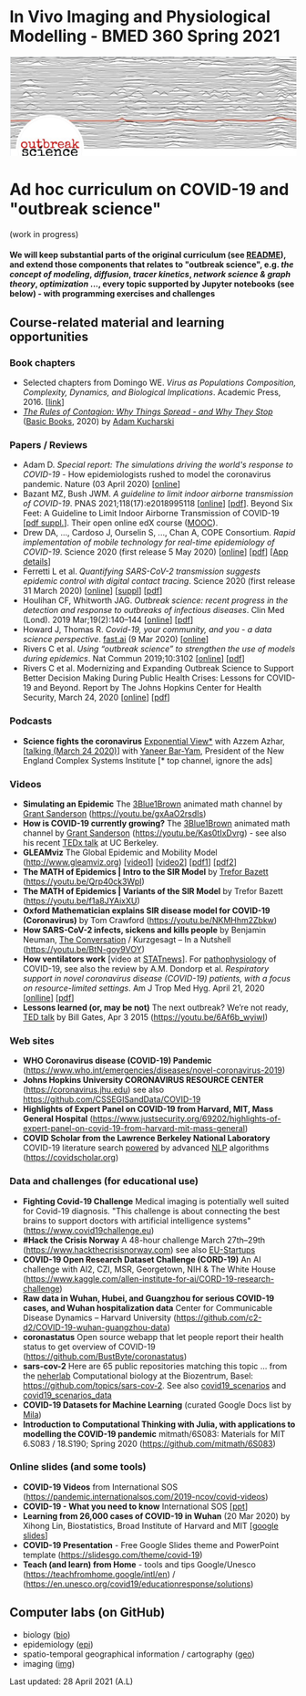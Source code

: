 # In Vivo Imaging and Physiological Modelling - BMED 360 Spring 2021


![BMED360 outbreak_science_image](./assets/outbreak-science-logo.png)


# Ad hoc curriculum on COVID-19 and "outbreak science"
(work in progress)

#### We will keep substantial parts of the original curriculum (see [README](../README.md)), and extend those components that relates to "outbreak science", e.g. _the concept of modeling_, _diffusion_, _tracer kinetics_, _network science & graph theory_, _optimization_ ..., every topic supported by Jupyter notebooks (see below) - with programming exercises and challenges

## Course-related material and learning opportunities

  ### Book chapters
   - Selected chapters from Domingo WE. _Virus as Populations Composition, Complexity, Dynamics, and Biological Implications_. Academic Press, 2016. [[link](https://www.sciencedirect.com/book/9780128008379/virus-as-populations)]
   - [ _The Rules of Contagion: Why Things Spread - and Why They Stop_](http://kucharski.io/books) ([Basic Books](https://www.basicbooks.com/titles/adam-kucharski/the-rules-of-contagion/9781541674318), 2020) by [Adam Kucharski](https://www.lshtm.ac.uk/aboutus/people/kucharski.adam)
  
  ### Papers / Reviews
  - Adam D. _Special report: The simulations driving the world's response to COVID-19_ - How epidemiologists rushed to model the coronavirus pandemic. Nature (03 April 2020) [[online](https://www.nature.com/articles/d41586-020-01003-6)]
  - Bazant MZ, Bush JWM. _A guideline to limit indoor airborne transmission of COVID-19_. PNAS 2021;118(17):e2018995118 [[online](https://www.pnas.org/content/118/17/e2018995118)] [[pdf](https://www.pnas.org/content/pnas/118/17/e2018995118.full.pdf)]. Beyond Six Feet: A Guideline to Limit Indoor Airborne Transmission of COVID-19 [[pdf suppl.](https://www.pnas.org/content/pnas/suppl/2021/04/13/2018995118.DCSupplemental/pnas.2018995118.sapp.pdf)].  Their open online edX course ([MOOC](https://www.edx.org/course/physics-of-covid-19-transmission)). 
  - Drew DA, ..., Cardoso J, Ourselin S, ..., Chan A, COPE Consortium. _Rapid implementation of mobile technology for real-time epidemiology of COVID-19_. Science 2020 (first release 5 May 2020) [[online](https://science.sciencemag.org/content/early/2020/05/05/science.abc0473.full)] [[pdf](https://science.sciencemag.org/content/early/2020/05/05/science.abc0473/tab-pdf)] [[App details](https://science.sciencemag.org/content/sci/suppl/2020/05/04/science.abc0473.DC1/abc0473_Drew_SM.pdf)]
  - Ferretti L et al. _Quantifying SARS-CoV-2 transmission suggests epidemic control with digital contact tracing_. Science 2020 (first release 31 March 2020) [[online](https://science.sciencemag.org/content/early/2020/03/30/science.abb6936)] [[suppl](https://science.sciencemag.org/content/suppl/2020/03/30/science.abb6936.DC1)] [[pdf](https://science.sciencemag.org/content/early/2020/03/30/science.abb6936/tab-pdf)]
  - Houlihan CF, Whitworth JAG. _Outbreak science: recent progress in the detection and response to outbreaks of infectious diseases_. Clin Med (Lond). 2019 Mar;19(2):140–144  [[online](https://www.rcpjournals.org/content/clinmedicine/19/2/140)] [[pdf](https://www.rcpjournals.org/content/clinmedicine/19/2/140.full.pdf?download=true)]
  - Howard J, Thomas R. _Covid-19, your community, and you - a data science perspective_. [fast.ai](https://www.fast.ai) (9 Mar 2020) [[online](https://www.fast.ai/2020/03/09/coronavirus)]
  - Rivers C et al. _Using “outbreak science” to strengthen the use of models during epidemics_. Nat Commun 2019;10:3102 [[online](https://www.nature.com/articles/s41467-019-11067-2)] [[pdf](https://www.nature.com/articles/s41467-019-11067-2.pdf)]
  - Rivers C et al. Modernizing and Expanding Outbreak Science to Support Better Decision Making During Public Health Crises: Lessons for COVID-19 and Beyond. Report by The Johns Hopkins Center for Health Security, March 24, 2020 [[online](http://www.centerforhealthsecurity.org/our-work/publications/2020/modernizing-and-expanding-outbreak-science-to-support-better-decision-making-during-public-health-crises)] [[pdf](http://www.centerforhealthsecurity.org/our-work/pubs_archive/pubs-pdfs/2020/200324-outbreak-science.pdf)]

  ### Podcasts
  - **Science fights the coronavirus** [Exponential View*](https://www.exponentialview.co) with Azzem Azhar, [[talking (March 24 2020)](https://pca.st/episode/e069c865-d86d-4804-b5a8-7c75f7389d31)] with [Yaneer Bar-Yam](https://en.wikipedia.org/wiki/Yaneer_Bar-Yam), President of the New England Complex Systems Institute [* top channel, ignore the ads]
  
  ### Videos
  - **Simulating an Epidemic** The [3Blue1Brown](https://www.3blue1brown.com) animated math channel by [Grant Sanderson](https://en.m.wikipedia.org/wiki/3Blue1Brown)   (https://youtu.be/gxAaO2rsdIs)
  - **How is COVID-19 currently growing?** The [3Blue1Brown](https://www.3blue1brown.com) animated math channel by [Grant Sanderson](https://en.m.wikipedia.org/wiki/3Blue1Brown)   (https://youtu.be/Kas0tIxDvrg) -  see also his recent [TEDx talk](https://youtu.be/s_L-fp8gDzY) at UC Berkeley.
  - **GLEAMviz** The Global Epidemic and Mobility Model (http://www.gleamviz.org) [[video1](http://www.gleamviz.org/wp-content/themes/gleamviz-v3/banners/vision_940px_1024kbps.mp4)] [[video2](http://www.gleamviz.org/media/movies/map-demo-600-1500.mp4)] [[pdf1](http://prac.im.pwr.wroc.pl/~szwabin/assets/diff/8.pdf)] [[pdf2](http://prac.im.pwr.wroc.pl/~szwabin/assets/diff/9.pdf)]
  - **The MATH of Epidemics | Intro to the SIR Model** by [Trefor Bazett](https://www.uvic.ca/science/math-statistics/people/home/faculty/bazett_trefor.php) (https://youtu.be/Qrp40ck3WpI)
  - **The MATH of Epidemics | Variants of the SIR Model** by Trefor Bazett (https://youtu.be/f1a8JYAixXU)
  - **Oxford Mathematician explains SIR disease model for COVID-19 (Coronavirus)** by Tom Crawford (https://youtu.be/NKMHhm2Zbkw)
  - **How SARS-CoV-2 infects, sickens and kills people** by Benjamin Neuman, [The Conversation](https://theconversation.com/what-the-coronavirus-does-to-your-body-that-makes-it-so-deadly-133856) / Kurzgesagt – In a Nutshell (https://youtu.be/BtN-goy9VOY)
  - **How ventilators work** [video at [STATnews](https://www.statnews.com/2020/04/21/coronavirus-analysis-recommends-less-reliance-on-ventilators/?jwsource)]. For [pathophysiology](https://en.wikipedia.org/wiki/Pathophysiology) of COVID-19, see also the review by A.M. Dondorp et al. _Respiratory support in novel coronavirus disease (COVID-19) patients, with a focus on resource-limited settings_. Am J Trop Med Hyg.  April 21, 2020   [[onlline](https://www.ajtmh.org/content/journals/10.4269/ajtmh.20-0283)] [[pdf](https://www.ajtmh.org/deliver/fulltext/10.4269/ajtmh.20-0283/tpmd200283.pdf?itemId=%2Fcontent%2Fjournals%2F10.4269%2Fajtmh.20-0283&mimeType=pdf&containerItemId=content/astmh)]
  - **Lessons learned (or, may be not)** The next outbreak? We’re not ready, [TED talk](https://www.ted.com) by Bill Gates, Apr 3 2015 (https://youtu.be/6Af6b_wyiwI)
  
  ### Web sites
   - **WHO Coronavirus disease (COVID-19) Pandemic** (https://www.who.int/emergencies/diseases/novel-coronavirus-2019)
   - **Johns Hopkins University CORONAVIRUS RESOURCE CENTER** (https://coronavirus.jhu.edu) see also https://github.com/CSSEGISandData/COVID-19
   - **Highlights of Expert Panel on COVID-19 from Harvard, MIT, Mass General Hospital** (https://www.justsecurity.org/69202/highlights-of-expert-panel-on-covid-19-from-harvard-mit-mass-general)
   - **COVID Scholar from the Lawrence Berkeley National Laboratory** COVID-19 literature search [powered](https://covidscholar.org/about) by advanced [NLP](https://en.wikipedia.org/wiki/Natural_language_processing) algorithms (https://covidscholar.org)
  
  ### Data and challenges (for educational use)
   - **Fighting Covid-19 Challenge** Medical imaging is potentially well suited for Covid-19 diagnosis. "This challenge is about connecting the best brains to support doctors with artificial intelligence systems" (https://www.covid19challenge.eu)
   - **#Hack the Crisis Norway** A 48-hour challenge March 27th–29th (https://www.hackthecrisisnorway.com) see also [EU-Startups](https://www.eu-startups.com/2020/03/apply-by-midnight-tonight-to-join-the-online-covid-19-hackathon-run-by-the-norweigan-tech-community)
   - **COVID-19 Open Research Dataset Challenge (CORD-19)** An AI challenge with AI2, CZI, MSR, Georgetown, NIH & The White House (https://www.kaggle.com/allen-institute-for-ai/CORD-19-research-challenge)
   - **Raw data in Wuhan, Hubei, and Guangzhou for serious COVID-19 cases, and Wuhan hospitalization data** Center for Communicable Disease Dynamics – Harvard University (https://github.com/c2-d2/COVID-19-wuhan-guangzhou-data)
   - **coronastatus** Open source webapp that let people report their health status to get overview of COVID-19 (https://github.com/BustByte/coronastatus)
   - **sars-cov-2** Here are 65 public repositories matching this topic ... from the [neherlab](https://neherlab.org)
Computational biology at the Biozentrum, Basel: https://github.com/topics/sars-cov-2. See also [covid19_scenarios](https://github.com/neherlab/covid19_scenarios) and [covid19_scenarios_data](https://github.com/neherlab/covid19_scenarios_data)
   - **COVID-19 Datasets for Machine Learning** (curated Google Docs list by [Mila](https://docs.google.com/document/d/1Wkvbf2t2Da87NtNvMJf_PRqv9zLHyqqtRitBIGGKKNM/edit#))
   - **Introduction to Computational Thinking with Julia, with applications to modelling the COVID-19 pandemic** mitmath/6S083: Materials for MIT 6.S083 / 18.S190; Spring 2020 (https://github.com/mitmath/6S083)
 

### Online slides (and some tools)

 - **COVID-19 Videos** from International SOS (https://pandemic.internationalsos.com/2019-ncov/covid-videos)
 - **COVID-19 - What you need to know** International SOS [[ppt](https://pandemic.internationalsos.com/-/media/pandemic/files/pan-comms-new-corona-virus/intlsos-coronavirus-disease-2019talksimplifiedv51.pptx?la=en)]
 - **Learning from 26,000 cases of COVID-19 in Wuhan** (20 Mar 2020) by Xihong Lin, Biostatistics, Broad Institute of Harvard and MIT [[google slides](https://docs.google.com/presentation/d/1-rvZs0zsXF_0Tw8TNsBxKH4V1LQQXq7Az9kDfCgZDfE/mobilepresent?slide=id.p1)]
 - **COVID-19 Presentation** - Free Google Slides theme and PowerPoint template (https://slidesgo.com/theme/covid-19)
 - **Teach (and learn) from Home** - tools and tips Google/Unesco (https://teachfromhome.google/intl/en) /  (https://en.unesco.org/covid19/educationresponse/solutions)

## Computer labs (on GitHub)
 - biology ([bio](./bio/README_bio.md))
 - epidemiology ([epi](./epi/README_epi.md))
 - spatio-temporal geographical information / cartography ([geo](./geo/README_geo.md))
 - imaging ([img](./img/README_img.md))<br>


Last updated: 28 April 2021 (A.L)
